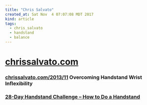 ```yaml
---
title: "Chris Salvato"
created_at: Sat Nov  4 07:07:08 MDT 2017
kind: article
tags:
  - chris_salvato
  - handstand
  - balance
---
```


<h1>
  <a href="http://chrissalvato.com/" target="_blank">chrissalvato.com</a>
</h1>

<h3>
  <a href="http://chrissalvato.com/2013/11/handstand-wrist-pain/" target="_blank">chrissalvato.com/2013/11</a>
  Overcoming Handstand Wrist Inflexibility
</h3>

<h3>
  <a href="http://chrissalvato.com/28-day-handstand-challenge-how-to-do-a-handstand/" target="_blank">28-Day Handstand Challenge – How to Do a Handstand</a>
<h3>

<!--
html boilerplate
<a href="" target="_blank"></a>
<a name=""></a>
<img src="" width="400px">
<ul>
  <li></li>
</ul>
<pre>
</pre>
<p style="margin-bottom: 2em;"></p>
<hr style="border: 0; height: 3px; background: #333; background-image: linear-gradient(to right, #ccc, #333, #ccc);">
<pre><code>
</code></pre>
<math xmlns='http://www.w3.org/1998/Math/MathML' display='block'>
</math>
-->
